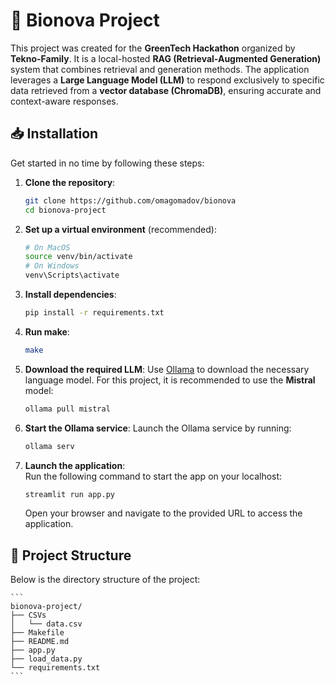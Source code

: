 # 🚀 Bionova Project

This project was created for the **GreenTech Hackathon** organized by **Tekno-Family**. It is a local-hosted **RAG (Retrieval-Augmented Generation)** system that combines retrieval and generation methods. The application leverages a **Large Language Model (LLM)** to respond exclusively to specific data retrieved from a **vector database (ChromaDB)**, ensuring accurate and context-aware responses.

## 📥 Installation

Get started in no time by following these steps:

1. **Clone the repository**:
    ```bash
    git clone https://github.com/omagomadov/bionova
    cd bionova-project
    ```

2. **Set up a virtual environment** (recommended):
    ```bash
    # On MacOS
    source venv/bin/activate  
    # On Windows 
    venv\Scripts\activate
    ```

3. **Install dependencies**:
    ```bash
    pip install -r requirements.txt
    ```

4. **Run make**:
    ```bash
    make
    ```

5. **Download the required LLM**:
    Use [Ollama](https://ollama.com) to download the necessary language model. For this project, it is recommended to use the **Mistral** model:
    ```bash
    ollama pull mistral
    ```

6. **Start the Ollama service**:
    Launch the Ollama service by running:
    ```bash
    ollama serv
    ```

7. **Launch the application**:  
    Run the following command to start the app on your localhost:
    ```bash
    streamlit run app.py
    ```
    Open your browser and navigate to the provided URL to access the application.

## 🌳 Project Structure

Below is the directory structure of the project:

    ```
    bionova-project/
    ├── CSVs
    │   └── data.csv
    ├── Makefile
    ├── README.md
    ├── app.py
    ├── load_data.py
    └── requirements.txt
    ```


